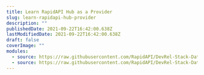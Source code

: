 ```yaml
---
title: Learn RapidAPI Hub as a Provider
slug: learn-rapidapi-hub-provider
description: ""
publishedDate: 2021-09-22T16:42:00.638Z
lastModifiedDate: 2021-09-22T16:42:00.638Z
draft: false
coverImage: ""
modules:
  - source: https://raw.githubusercontent.com/RapidAPI/DevRel-Stack-Data/improve/module-source/learn/courses/learn-rapidapi-hub-provider/modules/introduction/01-introduction.md
  - source: https://raw.githubusercontent.com/RapidAPI/DevRel-Stack-Data/improve/module-source/learn/courses/learn-rapidapi-hub-provider/modules/rapidapi-hub/01-add-api-rapidapi.md
---
```

